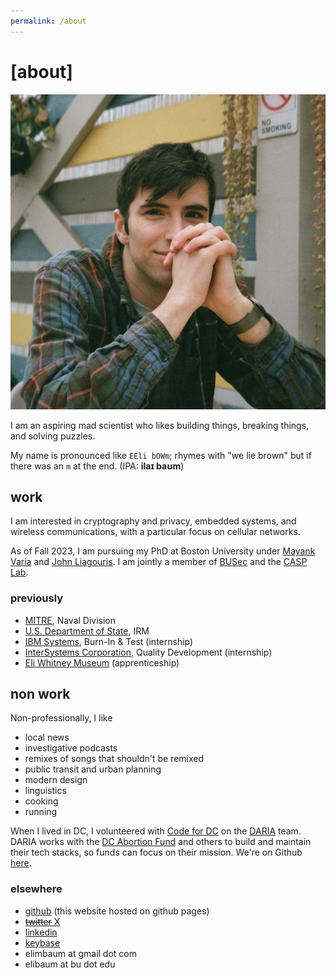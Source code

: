 ```yaml
---
permalink: /about
---
```


# [about]

<img src="/assets/img/eli.jpeg" class="img-right" alt="photo of eli"/>

I am an aspiring mad scientist who likes building things, breaking things, and solving puzzles.

My name is pronounced like `EEli bOWm`; rhymes with "we lie brown" but if there was an `m` at the end. (IPA: **ilaɪ baʊm**)

## work

I am interested in cryptography and privacy, embedded systems, and wireless communications, with a particular focus on cellular networks.

As of Fall 2023, I am pursuing my PhD at Boston University under [Mayank Varia](https://www.mvaria.com/) and [John Liagouris](https://cs-people.bu.edu/liagos/index.html). I am jointly a member of [BUSec](https://www.bu.edu/cs/groups/busec/) and the [CASP Lab](https://sites.bu.edu/casp/people/).

### previously

- [MITRE](https://mitre.org), Naval Division
- [U.S. Department of State](https://www.state.gov/bureaus-offices/under-secretary-for-management/bureau-of-information-resource-management/), IRM
- [IBM Systems](https://www.ibm.com/it-infrastructure), Burn-In & Test (internship)
- [InterSystems Corporation](https://www.intersystems.com/), Quality Development (internship)
- [Eli Whitney Museum](https://eliwhitney.org) (apprenticeship)

## non work
Non-professionally, I like

- local news
- investigative podcasts
- remixes of songs that shouldn't be remixed
- public transit and urban planning
- modern design
- linguistics
- cooking
- running

When I lived in DC, I volunteered with [Code for DC](https://codefordc.org/) on the [DARIA](https://www.dariaservices.org/) team. DARIA works with the [DC Abortion Fund](https://dcabortionfund.org/) and others to build and maintain their tech stacks, so funds can focus on their mission. We're on Github [here](https://github.com/DARIAEngineering/dcaf_case_management).

### elsewhere

- [github](https://github.com/elimbaum) (this website hosted on github pages)
- [~~twitter~~ X](https://twitter.com/_____eb__)
- [linkedin](https://www.linkedin.com/in/elibaum/)
- [keybase](https://keybase.io/elibaum)
- elimbaum at gmail dot com
- elibaum at bu dot edu